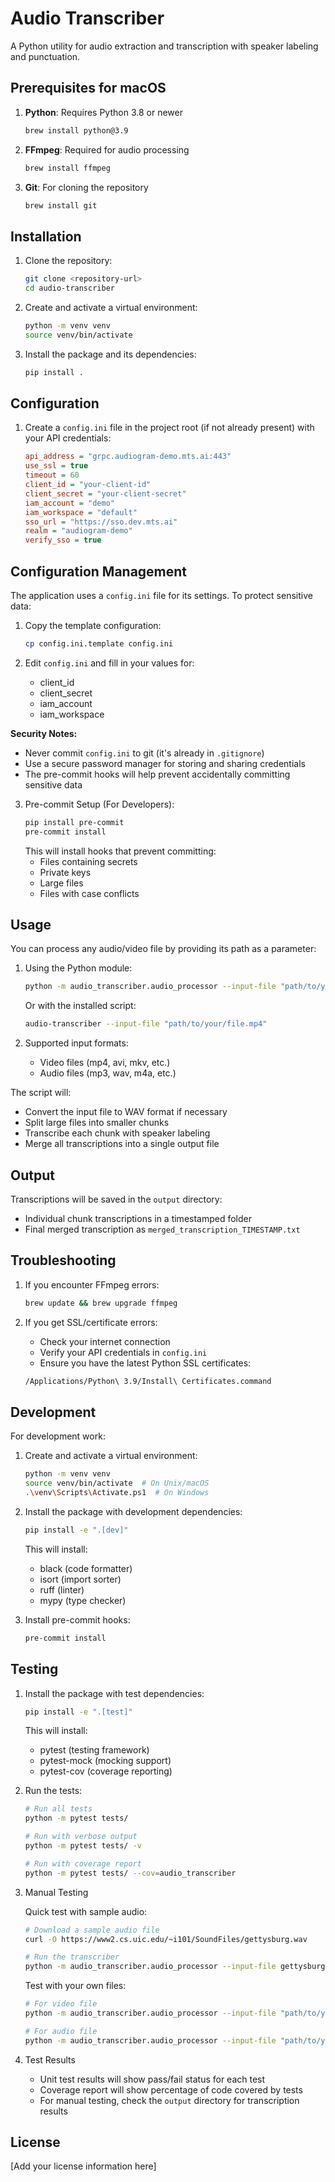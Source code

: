 # Audio Transcriber

A Python utility for audio extraction and transcription with speaker labeling and punctuation.

## Prerequisites for macOS

1. **Python**: Requires Python 3.8 or newer
   ```bash
   brew install python@3.9
   ```

2. **FFmpeg**: Required for audio processing
   ```bash
   brew install ffmpeg
   ```

3. **Git**: For cloning the repository
   ```bash
   brew install git
   ```

## Installation

1. Clone the repository:
   ```bash
   git clone <repository-url>
   cd audio-transcriber
   ```

2. Create and activate a virtual environment:
   ```bash
   python -m venv venv
   source venv/bin/activate
   ```

3. Install the package and its dependencies:
   ```bash
   pip install .
   ```

## Configuration

1. Create a `config.ini` file in the project root (if not already present) with your API credentials:
   ```ini
   api_address = "grpc.audiogram-demo.mts.ai:443"
   use_ssl = true
   timeout = 60
   client_id = "your-client-id"
   client_secret = "your-client-secret"
   iam_account = "demo"
   iam_workspace = "default"
   sso_url = "https://sso.dev.mts.ai"
   realm = "audiogram-demo"
   verify_sso = true
   ```

## Configuration Management

The application uses a `config.ini` file for its settings. To protect sensitive data:

1. Copy the template configuration:
   ```bash
   cp config.ini.template config.ini
   ```

2. Edit `config.ini` and fill in your values for:
   - client_id
   - client_secret
   - iam_account
   - iam_workspace

**Security Notes:**
- Never commit `config.ini` to git (it's already in `.gitignore`)
- Use a secure password manager for storing and sharing credentials
- The pre-commit hooks will help prevent accidentally committing sensitive data

3. Pre-commit Setup (For Developers):
   ```bash
   pip install pre-commit
   pre-commit install
   ```
   This will install hooks that prevent committing:
   - Files containing secrets
   - Private keys
   - Large files
   - Files with case conflicts

## Usage

You can process any audio/video file by providing its path as a parameter:

1. Using the Python module:
   ```bash
   python -m audio_transcriber.audio_processor --input-file "path/to/your/file.mp4"
   ```

   Or with the installed script:
   ```bash
   audio-transcriber --input-file "path/to/your/file.mp4"
   ```

2. Supported input formats:
   - Video files (mp4, avi, mkv, etc.)
   - Audio files (mp3, wav, m4a, etc.)

The script will:
- Convert the input file to WAV format if necessary
- Split large files into smaller chunks
- Transcribe each chunk with speaker labeling
- Merge all transcriptions into a single output file

## Output

Transcriptions will be saved in the `output` directory:
- Individual chunk transcriptions in a timestamped folder
- Final merged transcription as `merged_transcription_TIMESTAMP.txt`

## Troubleshooting

1. If you encounter FFmpeg errors:
   ```bash
   brew update && brew upgrade ffmpeg
   ```

2. If you get SSL/certificate errors:
   - Check your internet connection
   - Verify your API credentials in `config.ini`
   - Ensure you have the latest Python SSL certificates:
   ```bash
   /Applications/Python\ 3.9/Install\ Certificates.command
   ```

## Development

For development work:
1. Create and activate a virtual environment:
   ```bash
   python -m venv venv
   source venv/bin/activate  # On Unix/macOS
   .\venv\Scripts\Activate.ps1  # On Windows
   ```

2. Install the package with development dependencies:
   ```bash
   pip install -e ".[dev]"
   ```

   This will install:
   - black (code formatter)
   - isort (import sorter)
   - ruff (linter)
   - mypy (type checker)

3. Install pre-commit hooks:
   ```bash
   pre-commit install
   ```

## Testing

1. Install the package with test dependencies:
   ```bash
   pip install -e ".[test]"
   ```

   This will install:
   - pytest (testing framework)
   - pytest-mock (mocking support)
   - pytest-cov (coverage reporting)

2. Run the tests:
   ```bash
   # Run all tests
   python -m pytest tests/

   # Run with verbose output
   python -m pytest tests/ -v

   # Run with coverage report
   python -m pytest tests/ --cov=audio_transcriber
   ```

3. Manual Testing

   Quick test with sample audio:
   ```bash
   # Download a sample audio file
   curl -O https://www2.cs.uic.edu/~i101/SoundFiles/gettysburg.wav
   
   # Run the transcriber
   python -m audio_transcriber.audio_processor --input-file gettysburg.wav
   ```

   Test with your own files:
   ```bash
   # For video file
   python -m audio_transcriber.audio_processor --input-file "path/to/your/video.mp4"
   
   # For audio file
   python -m audio_transcriber.audio_processor --input-file "path/to/your/audio.mp3"
   ```

4. Test Results
   - Unit test results will show pass/fail status for each test
   - Coverage report will show percentage of code covered by tests
   - For manual testing, check the `output` directory for transcription results

## License

[Add your license information here] 